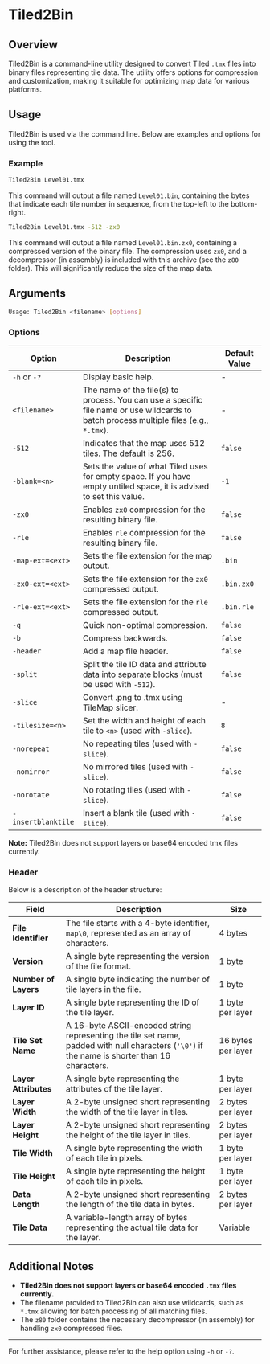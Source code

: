 # Tiled2Bin

## Overview

Tiled2Bin is a command-line utility designed to convert Tiled `.tmx` files into binary files representing tile data. The utility offers options for compression and customization, making it suitable for optimizing map data for various platforms.

## Usage

Tiled2Bin is used via the command line. Below are examples and options for using the tool.

### Example

```bash
Tiled2Bin Level01.tmx
```

This command will output a file named `Level01.bin`, containing the bytes that indicate each tile number in sequence, from the top-left to the bottom-right.

```bash
Tiled2Bin Level01.tmx -512 -zx0
```

This command will output a file named `Level01.bin.zx0`, containing a compressed version of the binary file. The compression uses `zx0`, and a decompressor (in assembly) is included with this archive (see the `z80` folder). This will significantly reduce the size of the map data.

## Arguments

```bash
Usage: Tiled2Bin <filename> [options]
```

### Options

| Option              | Description                                                                                                                                         | Default Value          |
|---------------------|-----------------------------------------------------------------------------------------------------------------------------------------------------|------------------------|
| `-h` or `-?`        | Display basic help.                                                                                                                                 | -                      |
| `<filename>`        | The name of the file(s) to process. You can use a specific file name or use wildcards to batch process multiple files (e.g., `*.tmx`).              | -                      |
| `-512`              | Indicates that the map uses 512 tiles. The default is 256.                                                                                          | `false`                |
| `-blank=<n>`        | Sets the value of what Tiled uses for empty space. If you have empty untiled space, it is advised to set this value.                                | `-1`                   |
| `-zx0`              | Enables `zx0` compression for the resulting binary file.                                                                                            | `false`                |
| `-rle`              | Enables `rle` compression for the resulting binary file.                                                                                            | `false`                |
| `-map-ext=<ext>`    | Sets the file extension for the map output.                                                                                                         | `.bin`                 |
| `-zx0-ext=<ext>`    | Sets the file extension for the `zx0` compressed output.                                                                                            | `.bin.zx0`             |
| `-rle-ext=<ext>`    | Sets the file extension for the `rle` compressed output.                                                                                            | `.bin.rle`             |
| `-q`                | Quick non-optimal compression.                                                                                                                      | `false`                |
| `-b`                | Compress backwards.                                                                                                                                 | `false`                |
| `-header`            | Add a map file header.                                                                                                                | `false`                |
| `-split`            | Split the tile ID data and attribute data into separate blocks (must be used with `-512`).                                                          | `false`                |
| `-slice`            | Convert .png to .tmx using TileMap slicer.                                                                                                          | -                      |
| `-tilesize=<n>`     | Set the width and height of each tile to `<n>` (used with `-slice`).                                                                                | `8`                    |
| `-norepeat`         | No repeating tiles (used with `-slice`).                                                                                                            | `false`                 |
| `-nomirror`         | No mirrored tiles (used with `-slice`).                                                                                                             | `false`                 |
| `-norotate`         | No rotating tiles (used with `-slice`).                                                                                                             | `false`                |
| `-insertblanktile`  | Insert a blank tile (used with `-slice`).                                                                                                           | `false`                 |

**Note:** Tiled2Bin does not support layers or base64 encoded tmx files currently.

### Header

Below is a description of the header structure:

| Field           | Description                                                                                                      | Size          |
|-----------------|------------------------------------------------------------------------------------------------------------------|---------------|
| **File Identifier** | The file starts with a 4-byte identifier, `map\0`, represented as an array of characters.                        | 4 bytes       |
| **Version**     | A single byte representing the version of the file format.                                                       | 1 byte        |
| **Number of Layers** | A single byte indicating the number of tile layers in the file.                                                 | 1 byte        |
| **Layer ID**    | A single byte representing the ID of the tile layer.                                                             | 1 byte per layer |
| **Tile Set Name** | A 16-byte ASCII-encoded string representing the tile set name, padded with null characters (`'\0'`) if the name is shorter than 16 characters. | 16 bytes per layer |
| **Layer Attributes** | A single byte representing the attributes of the tile layer.                                                    | 1 byte per layer |
| **Layer Width** | A 2-byte unsigned short representing the width of the tile layer in tiles.                                        | 2 bytes per layer |
| **Layer Height** | A 2-byte unsigned short representing the height of the tile layer in tiles.                                        | 2 bytes per layer |
| **Tile Width**  | A single byte representing the width of each tile in pixels.                                                     | 1 byte per layer |
| **Tile Height** | A single byte representing the height of each tile in pixels.                                                    | 1 byte per layer |
| **Data Length** | A 2-byte unsigned short representing the length of the tile data in bytes.                                       | 2 bytes per layer |
| **Tile Data**   | A variable-length array of bytes representing the actual tile data for the layer.                                | Variable      |

## Additional Notes

- **Tiled2Bin does not support layers or base64 encoded `.tmx` files currently.**
- The filename provided to Tiled2Bin can also use wildcards, such as `*.tmx` allowing for batch processing of all matching files.
- The `z80` folder contains the necessary decompressor (in assembly) for handling `zx0` compressed files.

---

For further assistance, please refer to the help option using `-h` or `-?`.